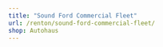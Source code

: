 ```yaml
---
title: "Sound Ford Commercial Fleet"
url: /renton/sound-ford-commercial-fleet/
shop: Autohaus
---
```


